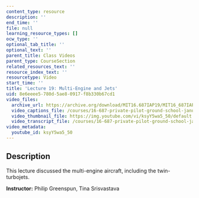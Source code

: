 ```yaml
---
content_type: resource
description: ''
end_time: ''
file: null
learning_resource_types: []
ocw_type: ''
optional_tab_title: ''
optional_text: ''
parent_title: Class Videos
parent_type: CourseSection
related_resources_text: ''
resource_index_text: ''
resourcetype: Video
start_time: ''
title: 'Lecture 19: Multi-Engine and Jets'
uid: 8e6eeee5-780d-5ae8-0917-f8b330b67cd1
video_files:
  archive_url: https://archive.org/download/MIT16.687IAP19/MIT16_687IAP19_lec19_300k.mp4
  video_captions_file: /courses/16-687-private-pilot-ground-school-january-iap-2019/ebeb4cff9e905c7d9382d72109b79b0b_ksyY5wa5_50.vtt
  video_thumbnail_file: https://img.youtube.com/vi/ksyY5wa5_50/default.jpg
  video_transcript_file: /courses/16-687-private-pilot-ground-school-january-iap-2019/cf047d8b68dc1c7050afff6f57ac59de_ksyY5wa5_50.pdf
video_metadata:
  youtube_id: ksyY5wa5_50
---
```


Description
-----------

This lecture discussed the multi-engine aircraft, including the twin-turbojets.

**Instructor:** Philip Greenspun, Tina Srisvastava